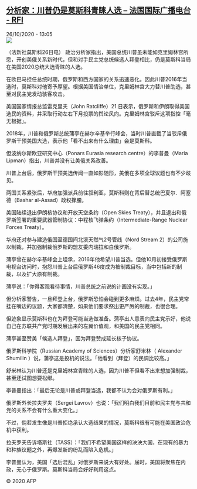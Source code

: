 <!--1603720503000-->
[分析家：川普仍是莫斯科青睐人选 – 法国国际广播电台 - RFI](http://www.rfi.fr//cn/contenu/20201026-%E5%88%86%E6%9E%90%E5%AE%B6%E5%B7%9D%E6%99%AE%E4%BB%8D%E6%98%AF%E8%8E%AB%E6%96%AF%E7%A7%91%E9%9D%92%E7%9D%90%E4%BA%BA%E9%80%89)
------

<div>26/10/2020 - 13:05</div><img src="https://s.rfi.fr/media/display/9fdedb82-1788-11eb-a907-005056a964fe/w:310/p:16x9/int0017b.201026200504.jpg"><div class="t-content__body u-clearfix"><p>（法新社莫斯科26日电）    政治分析家指出，美国总统川普虽未能如克里姆林宫所愿，开创美俄关系新时代，但和对手民主党总统候选人拜登相比，仍是莫斯科当局在美国2020总统大选青睐的人选。</p><p>    在欧巴马担任总统时期，俄罗斯和西方国家的关系迅速恶化。因此川普2016年当选时，莫斯科对他寄予厚望。根据美国情治单位，克里姆林宫大力替川普助选，甚至对民主党发动骇客攻击。</p><p>    美国国家情报总监雷克里夫（John Ratcliffe）21 日表示，俄罗斯和伊朗取得美国选民的资料，并采取行动左右下月投票的舆论风向。克里姆林宫驳斥这项指控「毫无根据」。</p><p>    2018年，川普和俄罗斯总统蒲亭在赫尔辛基举行峰会，当时川普直截了当驳斥俄罗斯干预美国大选，表示他「看不出来有什么理由」会是莫斯科。</p><p>    但波纳尔斯欧亚研究中心（Ponars Eurasia research centre）的李普曼（Maria Lipman）指出，川普并没有让美俄关系改善。</p><p>    川普上台后，俄罗斯干预美选传闻一直如影随形，美俄在多项全球议题也有不少歧见。</p><p>    两国关系紧张后，华府加强派兵前往叙利亚，莫斯科则在背后替总统巴夏尔．阿塞德（Bashar al-Assad）政权撑腰。</p><p>    美国陆续退出伊朗核协议和开放天空条约（Open Skies Treaty），并且退出和俄罗斯签署的重要武器管制协议：中程核飞弹条约（Intermediate-Range Nuclear Forces Treaty）。</p><p>    华府还对参与建造俄国至德国间北溪天然气2号管线（Nord Stream 2）的公司施以制裁，并加强制裁俄罗斯的盟友委内瑞拉和白俄罗斯。</p><p>    蒲亭曾在赫尔辛基峰会上坦承，2016年他希望川普当选。但他10月初接受俄罗斯电视台访问时，抱怨川普上台后俄罗斯46度成为被制裁目标，当中包括新的制裁，以及扩大原有制裁。</p><p>    蒲亭说：「你得客观看待事情，川普总统之前说的计画没有实现。」</p><p>    但分析家警告，一旦拜登上台，俄罗斯恐怕会碰到更多麻烦。过去4年，民主党常挂在嘴边的议题，大家都清楚，如果他们要求祭出更严厉的制裁，也很合理。</p><p>    但迹象显示莫斯科也在为拜登可能当选做准备。蒲亭出人意表向民主党示好，他说自己在苏联共产党时期发展出来的左翼价值观，和美国的民主党相同。</p><p>    蒲亭甚至赞美「候选人拜登」，因为拜登赞成延长核子协议。</p><p>    俄罗斯科学院（Russian Academy of Sciences）分析家舒米林（ Alexander Shumilin ）说，蒲亭这是投机的说法。「他看到（拜登）的民调比较高。」</p><p>    舒米林认为川普还是克里姆林宫青睐的人选，因为川普不但看不出来想加强制裁，甚至还试图想要松绑。</p><p>    李普曼指出：「最后无论是川普或拜登当选，我都不认为会对俄罗斯有利。」</p><p>    俄罗斯外长拉夫罗夫（Sergei Lavrov）也说：「我们明白我们目前和民主党与共和党的关系不会有什么重大变化。」</p><p>    不过，倘若发生像是川普拒绝承认大选结果的情况，莫斯科很有可能在美国政治危机中获利。</p><p>    拉夫罗夫告诉塔斯社（TASS）：「我们不希望美国这样的泱泱大国，在现有的暴力和种族议题之外，再爆发新的纷乱而陷入危机。」</p><p>    李普曼认为，美国「选后混乱」对俄罗斯来说大有好处。届时，美国将聚焦在内政，无心于俄罗斯。莫斯科当局会好好利用这点。</p><p class="t-copyright">© 2020 AFP</p>        </div>
